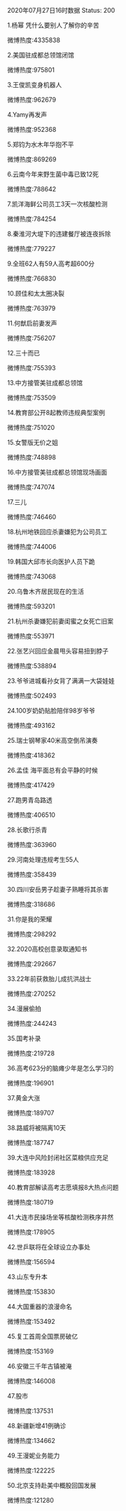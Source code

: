 2020年07月27日16时数据
Status: 200

1.杨幂 凭什么要别人了解你的辛苦

微博热度:4335838

2.美国驻成都总领馆闭馆

微博热度:975801

3.王俊凯变身机器人

微博热度:962679

4.Yamy再发声

微博热度:952368

5.郑钧为水木年华抱不平

微博热度:869269

6.云南今年来野生菌中毒已致12死

微博热度:788642

7.凯洋海鲜公司员工3天一次核酸检测

微博热度:784254

8.秦淮河大堤下的违建餐厅被连夜拆除

微博热度:779227

9.全班62人有59人高考超600分

微博热度:766830

10.顾佳和太太圈决裂

微博热度:763979

11.何猷启前妻发声

微博热度:756207

12.三十而已

微博热度:755393

13.中方接管美驻成都总领馆

微博热度:753509

14.教育部公开8起教师违规典型案例

微博热度:751020

15.女警版无价之姐

微博热度:748898

16.中方接管美驻成都总领馆现场画面

微博热度:747074

17.三儿

微博热度:746460

18.杭州地铁回应杀妻嫌犯为公司员工

微博热度:744006

19.韩国大邱市长向医护人员下跪

微博热度:743068

20.乌鲁木齐居民现在的生活

微博热度:593201

21.杭州杀妻嫌犯前妻闺蜜之女死亡旧案

微博热度:553971

22.张艺兴回应金晨甩头容易扭到脖子

微博热度:538894

23.爷爷进城看孙女背了满满一大袋娃娃

微博热度:502493

24.100岁奶奶贴脸陪伴98岁爷爷

微博热度:493162

25.瑞士钢琴家40米高空倒吊演奏

微博热度:418362

26.孟佳 海平面总有会平静的时候

微博热度:417429

27.跑男青岛路透

微博热度:406510

28.长歌行杀青

微博热度:363960

29.河南处理违规考生55人

微博热度:358439

30.四川安岳男子趁妻子熟睡将其杀害

微博热度:318686

31.你是我的荣耀

微博热度:298292

32.2020高校创意录取通知书

微博热度:292667

33.22年前获救胎儿成抗洪战士

微博热度:270252

34.漫展偷拍

微博热度:244243

35.国考补录

微博热度:219728

36.高考623分的脑瘫少年是怎么学习的

微博热度:196901

37.黄金大涨

微博热度:189707

38.路威将被隔离10天

微博热度:187747

39.大连中风险封闭社区菜粮供应充足

微博热度:183928

40.教育部解读高考志愿填报8大热点问题

微博热度:180719

41.大连市民操场坐等核酸检测秩序井然

微博热度:178905

42.世乒联将在全球设立办事处

微博热度:156594

43.山东专升本

微博热度:153830

44.大国重器的浪漫命名

微博热度:153492

45.复工首周全国票房破亿

微博热度:153169

46.安徽三千年古镇被淹

微博热度:146008

47.股市

微博热度:137531

48.新疆新增41例确诊

微博热度:134662

49.王漫妮业务能力

微博热度:122225

50.北京支持赴美中概股回国发展

微博热度:121280

